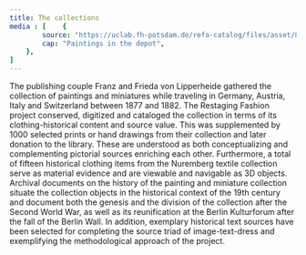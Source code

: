 ```yaml
---
title: The collections
media : [    {
        source: "https://uclab.fh-potsdam.de/refa-catalog/files/asset/8c9ae52455e064ea9adcb06f545a41c7c06142cb.jpg",
        cap: "Paintings in the depot",
    },
]
---
```


The publishing couple Franz and Frieda von Lipperheide gathered the collection of paintings and miniatures while traveling in Germany, Austria, Italy and Switzerland between 1877 and 1882. The Restaging Fashion project conserved, digitized and cataloged the collection in terms of its clothing-historical content and source value. This was supplemented by 1000 selected prints or hand drawings from their collection and later donation to the library. These are understood as both conceptualizing and complementing pictorial sources enriching each other.
Furthermore, a total of fifteen historical clothing items from the Nuremberg textile collection serve as material evidence and are viewable and navigable as 3D objects. Archival documents on the history of the painting and miniature collection situate the collection objects in the historical context of the 19th century and document both the genesis and the division of the collection after the Second World War, as well as its reunification at the Berlin Kulturforum after the fall of the Berlin Wall. In addition, exemplary historical text sources have been selected for completing the source triad of image-text-dress and exemplifying the methodological approach of the project.
